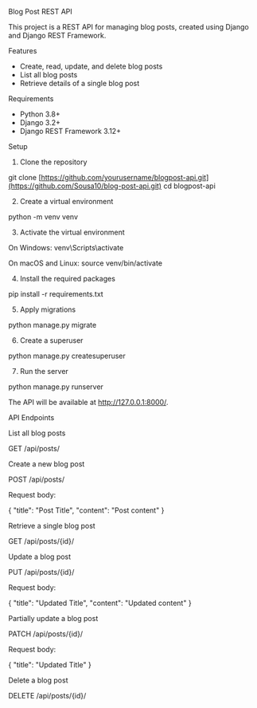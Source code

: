 Blog Post REST API

This project is a REST API for managing blog posts, created using Django and Django REST Framework.

Features

- Create, read, update, and delete blog posts
- List all blog posts
- Retrieve details of a single blog post

Requirements

- Python 3.8+
- Django 3.2+
- Django REST Framework 3.12+

Setup

1. Clone the repository

git clone [https://github.com/yourusername/blogpost-api.git](https://github.com/Sousa10/blog-post-api.git)
cd blogpost-api

2. Create a virtual environment

python -m venv venv

3. Activate the virtual environment

On Windows:
venv\Scripts\activate

On macOS and Linux:
source venv/bin/activate

4. Install the required packages

pip install -r requirements.txt

5. Apply migrations

python manage.py migrate

6. Create a superuser

python manage.py createsuperuser

7. Run the server

python manage.py runserver

The API will be available at http://127.0.0.1:8000/.

API Endpoints

List all blog posts

GET /api/posts/

Create a new blog post

POST /api/posts/

Request body:

{
  "title": "Post Title",
  "content": "Post content"
}

Retrieve a single blog post

GET /api/posts/{id}/

Update a blog post

PUT /api/posts/{id}/

Request body:

{
  "title": "Updated Title",
  "content": "Updated content"
}

Partially update a blog post

PATCH /api/posts/{id}/

Request body:

{
  "title": "Updated Title"
}

Delete a blog post

DELETE /api/posts/{id}/

